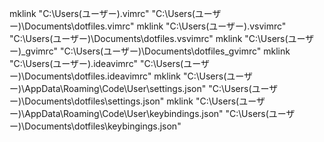 ﻿mklink  "C:\Users\(ユーザー)\.vimrc" "C:\Users\(ユーザー)\Documents\dotfiles\.vimrc"
mklink  "C:\Users\(ユーザー)\.vsvimrc" "C:\Users\(ユーザー)\Documents\dotfiles\.vsvimrc"
mklink  "C:\Users\(ユーザー)\_gvimrc" "C:\Users\(ユーザー)\Documents\dotfiles\_gvimrc"
mklink  "C:\Users\(ユーザー)\.ideavimrc" "C:\Users\(ユーザー)\Documents\dotfiles\.ideavimrc"
mklink  "C:\Users\(ユーザー)\AppData\Roaming\Code\User\settings.json" "C:\Users\(ユーザー)\Documents\dotfiles\settings.json"
mklink  "C:\Users\(ユーザー)\AppData\Roaming\Code\User\keybindings.json" "C:\Users\(ユーザー)\Documents\dotfiles\keybingings.json"
